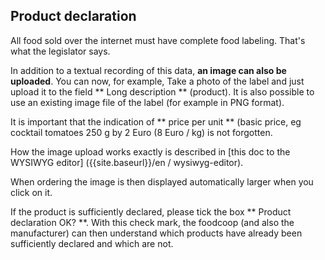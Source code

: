 ## Product declaration

All food sold over the internet must have complete food labeling. That's what the legislator says.

In addition to a textual recording of this data, **an image can also be uploaded**. You can now, for example, Take a photo of the label and just upload it to the field ** Long description ** (product). It is also possible to use an existing image file of the label (for example in PNG format).

It is important that the indication of ** price per unit ** (basic price, eg cocktail tomatoes 250 g by 2 Euro (8 Euro / kg) is not forgotten.

How the image upload works exactly is described in [this doc to the WYSIWYG editor] ({{site.baseurl}}/en / wysiwyg-editor).

When ordering the image is then displayed automatically larger when you click on it.

If the product is sufficiently declared, please tick the box ** Product declaration OK? **. With this check mark, the foodcoop (and also the manufacturer) can then understand which products have already been sufficiently declared and which are not.